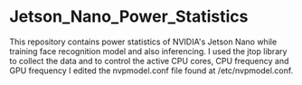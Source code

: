 # Jetson_Nano_Power_Statistics
This repository contains power statistics of NVIDIA's Jetson Nano while training face recognition model and also inferencing. I used the jtop library to collect the data and to control the active CPU cores, CPU frequency and GPU frequency I edited the nvpmodel.conf file found at /etc/nvpmodel.conf. 
